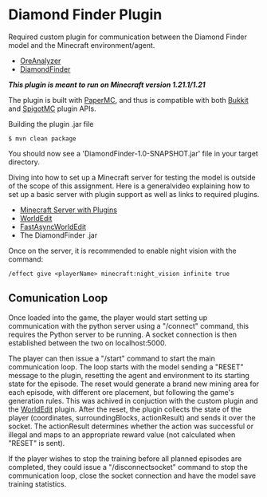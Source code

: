 # Diamond Finder Plugin
Required custom plugin for communication between the Diamond Finder model and the Minecraft environment/agent.
- [OreAnalyzer](https://github.com/MindChirp/ore-analyzer)
- [DiamondFinder](https://github.com/SkinnyAG/DiamondFinder)

***This plugin is meant to run on Minecraft version 1.21.1/1.21***

The plugin is built with [PaperMC](https://papermc.io/), and thus is compatible with both [Bukkit](https://dev.bukkit.org/) and [SpigotMC](https://www.spigotmc.org/) plugin APIs.

Building the plugin .jar file

`$ mvn clean package`

You should now see a 'DiamondFinder-1.0-SNAPSHOT.jar' file in your target directory.

Diving into how to set up a Minecraft server for testing the model is outside of the scope of this assignment. Here is a generalvideo explaining how to set up a basic server with plugin support as well as links to required plugins.
- [Minecraft Server with Plugins](https://youtu.be/9xXFrN8OhHA?si=Kr4yAiGg_EJ34133)
- [WorldEdit](https://modrinth.com/plugin/worldedit/version/ecqqLKUO)
- [FastAsyncWorldEdit](https://modrinth.com/plugin/fastasyncworldedit)
- The DiamondFinder .jar

Once on the server, it is recommended to enable night vision with the command:

`/effect give <playerName> minecraft:night_vision infinite true`

## Comunication Loop
Once loaded into the game, the player would start setting up communication with the python server using a "/connect" command, this requires the Python server to be running. A socket connection is then established between the two on localhost:5000.

The player can then issue a "/start" command to start the main communication loop. The loop starts with the model sending a "RESET" message to the plugin, resetting the agent and environment to its starting state for the episode.
The reset would generate a brand new mining area for each episode, with different ore placement, but following the game's generation rules. This was achived in conjuction with the custom plugin and the [WorldEdit](https://enginehub.org/worldedit) plugin. After the reset, the plugin collects the state of the player (coordinates, surroundingBlocks, actionResult) and sends it over the socket.
The actionResult determines whether the action was successful or illegal and maps to an appropriate reward value (not calculated when "RESET" is sent).

If the player wishes to stop the training before all planned episodes are completed, they could issue a "/disconnectsocket" command to stop the communication loop, close the socket connection and have the model save training statistics.
